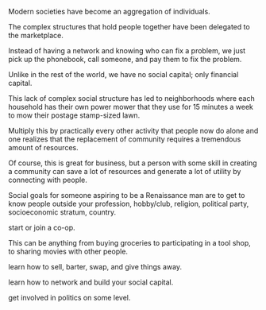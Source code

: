 Modern  societies  have  become  an  aggregation  of  individuals. 

 The  complex structures  that  hold  people  together  have  been  delegated  to  the  marketplace. 

Instead of having a network and knowing who can fix a problem, we just pick up the phonebook, call someone, and pay them to fix the problem. 

Unlike in the rest of the world, we have no social capital; only financial capital. 

This  lack  of  complex  social  structure  has  led  to  neighborhoods  where  each household  has  their  own  power  mower  that  they  use  for  15  minutes  a  week  to mow  their  postage  stamp-sized  lawn. 

 Multiply  this  by  practically  every  other activity  that  people  now  do  alone  and  one  realizes  that  the  replacement  of community requires a tremendous amount of resources. 

Of course, this is great for business, but a person with some skill in creating a community can save a lot of resources and generate a lot of utility by connecting with people. 

Social goals for someone aspiring to be a Renaissance man are to get to know people outside your profession, hobby/club, religion, political party, socioeconomic stratum, country. 

start  or  join  a  co-op. 

 This  can  be  anything  from  buying  groceries  to participating in a tool shop, to sharing movies with other people. 

learn how to sell, barter, swap, and give things away. 

learn how to network and build your social capital. 

get involved in politics on some level.
